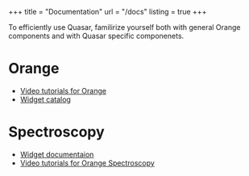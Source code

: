 +++
title = "Documentation"
url = "/docs"
listing = true
+++

To efficiently use Quasar, familirize yourself both with general Orange components and with
Quasar specific componenets.

Orange
======
- [Video tutorials for Orange](https://www.youtube.com/channel/UClKKWBe2SCAEyv7ZNGhIe4g)
- [Widget catalog](https://orange.biolab.si/toolbox/)

Spectroscopy
============
- [Widget documentaion](https://orange-spectroscopy.readthedocs.io)
- [Video tutorials for Orange Spectroscopy](https://www.youtube.com/playlist?list=PLmNPvQr9Tf-bPWjDJvJBPZJ6us_KTAD5T)